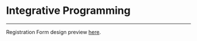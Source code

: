 # Integrative Programming 

---

Registration Form design preview [here](https://vrcxz.github.io/integrative-programming/registration-form/form.html).
